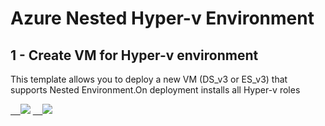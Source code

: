 # Azure Nested Hyper-v Environment

## 1 - Create VM for Hyper-v environment
This template allows you to deploy a new VM (DS_v3 or ES_v3) that supports Nested Environment.On deployment installs all Hyper-v roles

<a href="https://portal.azure.com/#create/Microsoft.Template/uri/https%3A%2F%2Fraw.githubusercontent.com%2Fraduart%2FAzure%2Fmaster%2F100-NestedHyperV%2Fnvm_Create_v3_VM_v5.json" target="_blank">    <img src="http://azuredeploy.net/deploybutton.png"/></a> <a href="https://raw.githubusercontent.com/raduart/Azure/master/100-NestedHyperV/nvm_Create_v3_VM_v5.json" target="_blank">    <img src="http://armviz.io/visualizebutton.png"/></a>

